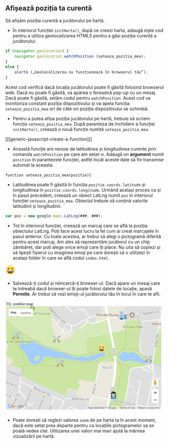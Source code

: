 ## Afișează poziția ta curentă

Să afișăm poziția curentă a jucătorului pe hartă.

+ În interiorul funcției `initHarta()`, după ce creezi harta, adaugă niște cod pentru a utiliza geolocalizarea HTML5 pentru a găsi poziția curentă a jucătorului:

```javascript
if (navigator.geolocation) {
    navigator.geolocation.watchPosition (seteaza_pozitia_mea);
}
else {
    alertă („Geolocalizarea nu funcționează în browserul tău”);
}
```

Acest cod verifică dacă locația jucătorului poate fi găsită folosind browserul web. Dacă nu poate fi găsită, va apărea o fereastră pop-up cu un mesaj. Dacă poate fi găsită, setăm codul pentru `watchPosition`. Acest cod va monitoriza constant poziția dispozitivului și va apela funcția `seteaza_pozitia_mea` ori de câte ori poziția dispozitivului se schimbă.

+ Pentru a putea afișa poziția jucătorului pe hartă, trebuie să scriem funcția `seteaza_pozitia_mea`. După paranteza de închidere a funcției `initHarta()`, creează o nouă funcție numită `seteaza_pozitia_mea`.

[[[generic-javascript-create-a-function]]]

+ Această funcție are nevoie de latitudinea și longitudinea curente prin comanda `watchPosition` pe care am setat-o. Adaugă un **argument** numit `position` în parantezele funcției, astfel încât aceste date să fie transmise automat la aceasta.

`function seteaza_pozitia_mea(pozitie){`

+ Latitudinea poate fi găsită în funcția `pozitie.coords.latitude` și longitudinea în `pozitie.coords.longitude`. Urmând același proces ca și în pasul precedent, creează un obiect LatLng numit `poz` în interiorul funcției `seteaza_pozitia_mea`. Obiectul trebuie să conțină valorile latitudinii și longitudinii.

```JavaScript
var poz = new google.maps.LatLng(###, ###);
```

+ Tot în interiorul funcției, creează un marcaj care se află la poziția obiectului LatLng. Poți face acest lucru la fel cum ai creat marcajele în pasul anterior. Cu toate acestea, ar trebui să alegi o pictogramă diferită pentru acest marcaj. Am ales să reprezentăm jucătorul cu un chip zâmbăreț, dar poți alege orice emoji care îți place. Nu uita să copiezi și să lipești fișierul cu imaginea emoji pe care dorești să o utilizezi în același folder în care se află codul `index.html`.

![Jucător emoji](images/player.png)

+ Salvează-ți codul și reîncarcă-ți browser-ul. Dacă apare un mesaj care te întreabă dacă browser-ul îți poate folosi datele de locație, apasă **Permite**. Ar trebui să vezi emoji-ul jucătorului tău în locul în care te afli.

![Unde te afli pe hartă](images/location-map.png)

+ Poate dorești să reglezi valorea `zoom` de pe harta ta în acest moment, dacă este setat prea departe pentru ca locațiile pictogramelor sa se poată vedea clar. Utilizarea unei valori mai mari ajută la mărirea vizualizării pe hartă.